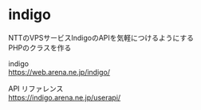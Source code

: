 # indigo
NTTのVPSサービスIndigoのAPIを気軽につけるようにする<br>
PHPのクラスを作る

indigo<br>
https://web.arena.ne.jp/indigo/

API リファレンス<br>
https://indigo.arena.ne.jp/userapi/


